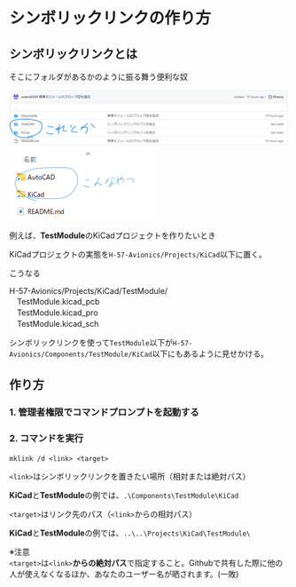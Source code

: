 # シンボリックリンクの作り方

## シンボリックリンクとは

そこにフォルダがあるかのように振る舞う便利な奴

![SymbolicLink1](./Images/SymbolicLink1.png)![SymbolicLink2](./Images/SymbolicLink2.png)

例えば、**TestModule**のKiCadプロジェクトを作りたいとき

KiCadプロジェクトの実態を`H-57-Avionics/Projects/KiCad`以下に置く。

こうなる

H-57-Avionics/Projects/KiCad/TestModule/  
　TestModule.kicad_pcb  
　TestModule.kicad_pro  
　TestModule.kicad_sch

シンボリックリンクを使って`TestModule`以下が`H-57-Avionics/Components/TestModule/KiCad`以下にもあるように見せかける。

## 作り方

### 1. 管理者権限でコマンドプロンプトを起動する

### 2. コマンドを実行

`mklink /d <link> <target>`

`<link>`はシンボリックリンクを置きたい場所（相対または絶対パス）

**KiCad**と**TestModule**の例では、`.\Components\TestModule\KiCad`

`<target>`はリンク先のパス（`<link>`からの相対パス）

**KiCad**と**TestModule**の例では、`..\..\Projects\KiCad\TestModule\`

※注意  
`<target>`は`<link>`**からの絶対パス**で指定すること。Githubで共有した際に他の人が使えなくなるほか、あなたのユーザー名が晒されます。(一敗)
